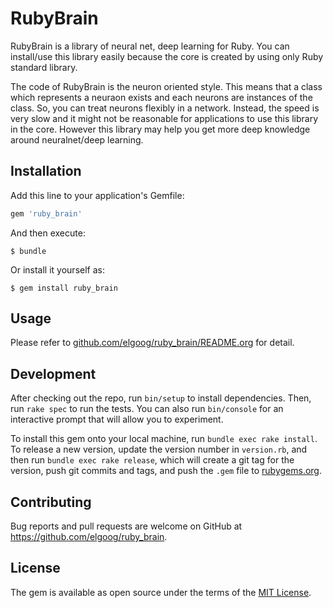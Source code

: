 # RubyBrain

RubyBrain is a library of neural net, deep learning for Ruby.
You can install/use this library easily because the core is created by using only Ruby standard library.

The code of RubyBrain is the neuron oriented style.
This means that a class which represents a neuraon exists and each neurons are instances of the class.
So, you can treat neurons flexibly in a network.
Instead, the speed is very slow and it might not be reasonable for applications to use this library in the core.
However this library may help you get more deep knowledge around neuralnet/deep learning.

## Installation

Add this line to your application's Gemfile:

```ruby
gem 'ruby_brain'
```

And then execute:

    $ bundle

Or install it yourself as:

    $ gem install ruby_brain

## Usage

Please refer to
[github.com/elgoog/ruby_brain/README.org](https://github.com/elgoog/ruby_brain/README.org)
for detail.

## Development

After checking out the repo, run `bin/setup` to install dependencies. Then, run `rake spec` to run the tests. You can also run `bin/console` for an interactive prompt that will allow you to experiment.

To install this gem onto your local machine, run `bundle exec rake install`. To release a new version, update the version number in `version.rb`, and then run `bundle exec rake release`, which will create a git tag for the version, push git commits and tags, and push the `.gem` file to [rubygems.org](https://rubygems.org).

## Contributing

Bug reports and pull requests are welcome on GitHub at https://github.com/elgoog/ruby_brain.


## License

The gem is available as open source under the terms of the [MIT License](http://opensource.org/licenses/MIT).


